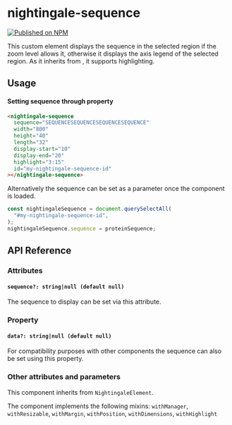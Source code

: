 # nightingale-sequence

[![Published on NPM](https://img.shields.io/npm/v/@nightingale-elements/nightingale-sequence.svg)](https://www.npmjs.com/package/@nightingale-elements/nightingale-sequence)

This custom element displays the sequence in the selected region if the zoom level allows it, otherwise it displays the axis legend of the selected region. As it inherits from <nightingale-zoomable>, it supports highlighting.

## Usage

#### Setting sequence through property

```html
<nightingale-sequence
  sequence="SEQUENCESEQUENCESEQUENCESEQUENCE"
  width="800"
  height="40"
  length="32"
  display-start="10"
  display-end="20"
  highlight="3:15"
  id="my-nightingale-sequence-id"
></nightingale-sequence>
```

Alternatively the sequence can be set as a parameter once the component is loaded.

```javascript
const nightingaleSequence = document.querySelectAll(
  "#my-nightingale-sequence-id",
);
nightingaleSequence.sequence = proteinSequence;
```

## API Reference

### Attributes

#### `sequence?: string|null (default null)`

The sequence to display can be set via this attribute.

### Property

#### `data?: string|null (default null)`

For compatibility purposes with other components the sequence can also be set using this property.

### Other attributes and parameters

This component inherits from `NightingaleElement`.

The component implements the following mixins: `withManager`, `withResizable`, `withMargin`, `withPosition`, `withDimensions`, `withHighlight`
